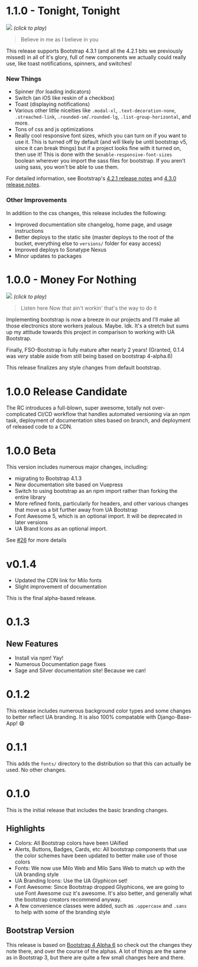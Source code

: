# 1.1.0 - Tonight, Tonight

[![](http://img.youtube.com/vi/NOG3eus4ZSo/0.jpg)](https://www.youtube.com/watch?v=NOG3eus4ZSo "Tonight, Tonight - click to play")
*(click to play)*

> Believe in me as I believe in you

This release supports Bootstrap 4.3.1 (and all the 4.2.1 bits we previously missed) in all of it's glory, full of new components we actually could really use, like toast notifications, spinners, and switches!

### New Things
- Spinner (for loading indicators)
- Switch (an iOS like reskin of a checkbox)
- Toast (displaying notifications)
- Various other little niceities like `.modal-xl`, `.text-decoration-none`, `.streached-link`, `.rounded-sm`/`.rounded-lg`, `.list-group-horizontal`, and more.
- Tons of css and js optimizations
- Really cool responsive font sizes, which you can turn on if you want to use it. This is turned off by default (and will likely be until bootstrap v5, since it can break things) but if a project looks fine with it turned on, then use it! This is done with the `$enable-responsive-font-sizes` boolean wherever you import the sass files for bootstrap. If you aren't using sass, you won't be able to use them.

For detailed information, see Bootstrap's [4.2.1 release notes](https://blog.getbootstrap.com/2018/12/21/bootstrap-4-2-1/) and [4.3.0 release notes](https://blog.getbootstrap.com/2019/02/11/bootstrap-4-3-0/).

### Other Improvements
In addition to the css changes, this release includes the following:
- Improved documentation site changelog, home page, and usage instructions
- Better deploys to the static site (master deploys to the root of the bucket, everything else to `versions/` folder for easy access)
- Improved deploys to Sonatype Nexus
- Minor updates to packages

# 1.0.0 - Money For Nothing

[![](http://img.youtube.com/vi/lAD6Obi7Cag/0.jpg)](https://www.youtube.com/watch?v=lAD6Obi7Cag "Money For Nothing - Click to play")
*(click to play)*

> Listen here
> Now that ain't workin' that's the way to do it

Implementing bootstrap is now a breeze in our projects and I'll make all those electronics store workers jealous. Maybe. Idk. It's a stretch but sums up my attitude towards this project in comparison to working with UA Bootstrap.

Finally, FSO-Bootstrap is fully mature after nearly 2 years! (Granted, 0.1.4 was _very_ stable aside from still being based on bootstrap 4-alpha.6)

This release finalizes any style changes from default bootstrap.

# 1.0.0 Release Candidate

The RC introduces a full-blown, super awesome, totally not over-complicated CI/CD workflow that handles automated versioning via an npm task, deployment of documentation sites based on branch, and deployment of released code to a CDN.

# 1.0.0 Beta

This version includes numerous major changes, including:

- migrating to Bootstrap 4.1.3
- New documentation site based on Vuepress
- Switch to using bootstrap as an npm import rather than forking the entire library
- More refined fonts, particularly for headers, and other various changes that move us a bit further away from UA Bootstrap
- Font Awesome 5, which is an optional import. It will be deprecated in later versions
- UA Brand Icons as an optional import.

See [#26](https://gitlab.fso.arizona.edu/FAST/fso-bootstrap/issues/26) for more details

# v0.1.4

- Updated the CDN link for Milo fonts
- Slight improvement of documentation

This is the final alpha-based release.

# 0.1.3

## New Features
- Install via npm! Yay! 
- Numerous Documentation page fixes
- Sage and Silver documentation site! Because we can!

# 0.1.2

This release includes numerous background color types and some changes to better reflect UA branding. It is also 100% compatable with Django-Base-App! :smile: 

# 0.1.1

This adds the `fonts/` directory to the distribution so that this can actually be used. No other changes.

# 0.1.0

This is the initial release that includes the basic branding changes.

## Highlights
*  Colors: All Bootstrap colors have been UAified
*  Alerts, Buttons, Badges, Cards, etc: All bootstrap components that use the color schemes have been updated to better make use of those colors
*  Fonts: We now use Milo Web and Milo Sans Web to match up with the UA branding style 
*  UA Branding Icons: Use the UA Glyphicon set!
*  Font Awesome: Since Bootstrap dropped Glyphicons, we are going to use Font Awesome cuz it's awesome. It's also better, and generally what the bootstrap creators recommend anyway.
*  A few convenience classes were added, such as `.uppercase` and `.sans` to help with some of the branding style

## Bootstrap Version
This release is based on [Bootstrap 4 Alpha 6](https://github.com/twbs/bootstrap/releases/tag/v4.0.0-alpha.6) so check out the changes they note there, and over the course of the alphas. A lot of things are the same as in Bootstrap 3, but there are quite a few small changes here and there.
